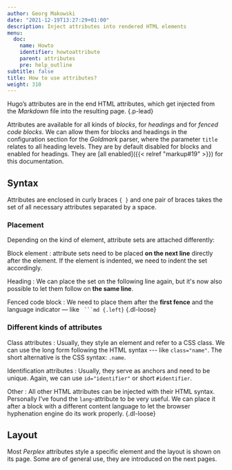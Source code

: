 ```yaml
---
author: Georg Makowski
date: "2021-12-19T13:27:29+01:00"
description: Inject attributes into rendered HTML elements
menu:
  doc:
    name: Howto
    identifier: howtoattribute
    parent: attributes
    pre: help_outline
subtitle: false
title: How to use attributes?
weight: 310
---
```


Hugo’s attributes are in the end HTML attributes, which get injected from the _Markdown_ file into the resulting page.
{.p-lead} <!--more-->

Attributes are available for all kinds of _blocks_, for _headings_ and for _fenced code blocks_. We can allow them for blocks and headings in the configuration section for the _Goldmark_ parser, where the parameter `title` relates to all heading levels. They are by default disabled for blocks and enabled for headings. They are [all enabled]({{< relref "markup#19" >}}) for this documentation.

## Syntax

Attributes are enclosed in curly braces `{ }` and one pair of braces takes the set of all necessary attributes separated by a space.

### Placement
Depending on the kind of element, attribute sets are attached differently:

Block element
: attribute sets need to be placed **on the next line** directly after the element. If the element is indented, we need to indent the set accordingly.

Heading
: We can place the set on the following line again, but it's now also possible to let them follow on **the same line**.

Fenced code block
: We need to place them after the **first fence** and the language indicator — like `` ```md {.left}``
{.dl-loose}

### Different kinds of attributes

Class attributes
: Usually, they style an element and refer to a CSS class. We can use the long form following the HTML syntax --- like `class="name"`. The short alternative is the CSS syntax: `.name`.  

Identification attributes
: Usually, they serve as anchors and need to be unique. Again, we can use `id="identifier"` or short `#identifier`.

Other
: All other HTML attributes can be injected with their HTML syntax. Personally I’ve found the `lang`-attribute to be very useful. We can place it after a block with a different content language to let the browser hyphenation engine do its work properly.
{.dl-loose}

## Layout
Most _Perplex_ attributes style a specific element and the layout is shown on its page. Some are of general use, they are introduced on the next pages.
